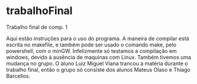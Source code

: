 # trabalhoFinal
Trabalho final de comp. 1

Aqui estão instruções para o uso do programa. 
A maneira de compilar está escrita no makefile, e também pode ser usado o comando make, pelo powershell, com o minGW.
Infelizmente só testamos a compilação em windows, devido à ausência de maquinas com Linux. 
Também tivemos uma mudança no grupo. O aluno Luiz Miguel Viana trancou a matéria durante o trabalho final, então
o grupo só consiste dos alunos Mateus Olaso e Thiago Barcellos.
